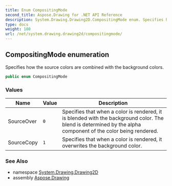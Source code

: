 ```yaml
---
title: Enum CompositingMode
second_title: Aspose.Drawing for .NET API Reference
description: System.Drawing.Drawing2D.CompositingMode enum. Specifies how the source colors are combined with the background colors
type: docs
weight: 180
url: /net/system.drawing.drawing2d/compositingmode/
---
```

## CompositingMode enumeration

Specifies how the source colors are combined with the background colors.

```csharp
public enum CompositingMode
```

### Values

| Name | Value | Description |
| --- | --- | --- |
| SourceOver | `0` | Specifies that when a color is rendered, it is blended with the background color. The blend is determined by the alpha component of the color being rendered. |
| SourceCopy | `1` | Specifies that when a color is rendered, it overwrites the background color. |

### See Also

* namespace [System.Drawing.Drawing2D](../../system.drawing.drawing2d/)
* assembly [Aspose.Drawing](../../)



